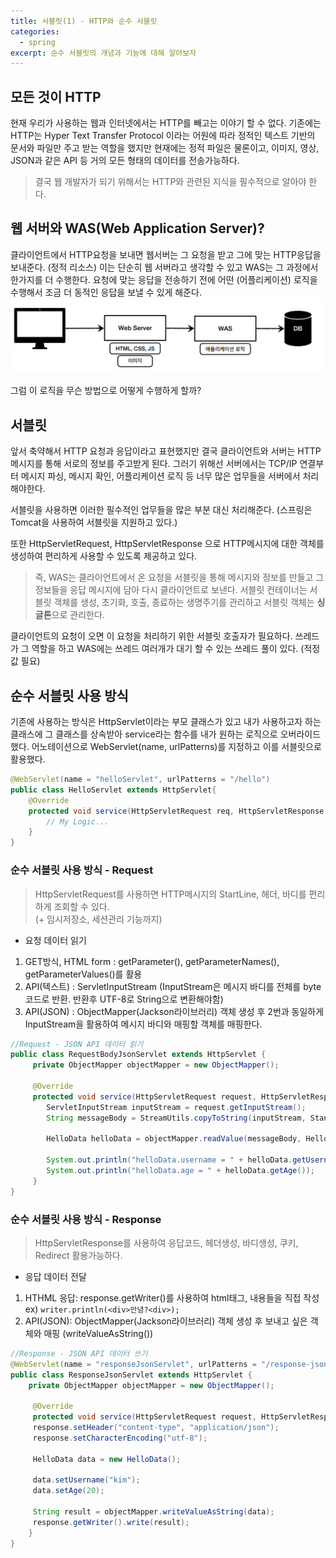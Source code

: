 ```yaml
---
title: 서블릿(1) - HTTP와 순수 서블릿
categories:
  - spring
excerpt: 순수 서블릿의 개념과 기능에 대해 알아보자
---
```

## 모든 것이 HTTP
현재 우리가 사용하는 웹과 인터넷에서는 HTTP를 빼고는 이야기 할 수 없다.
기존에는 HTTP는 Hyper Text Transfer Protocol 이라는 어원에 따라 정적인 텍스트 기반의 문서와 파일만
주고 받는 역할을 했지만 현재에는 정적 파일은 물론이고, 이미지, 영상, JSON과 같은 API 등 거의 모든 형태의 데이터를 전송가능하다.

> 결국 웹 개발자가 되기 위해서는 HTTP와 관련된 지식을 필수적으로 알아야 한다.

## 웹 서버와 WAS(Web Application Server)?
클라이언트에서 HTTP요청을 보내면 웹서버는 그 요청을 받고 그에 맞는 HTTP응답을 보내준다. (정적 리소스)
이는 단순히 웹 서버라고 생각할 수 있고 WAS는 그 과정에서 한가지를 더 수행한다.
요청에 맞는 응답을 전송하기 전에 어떤 (어플리케이션) 로직을 수행해서 조금 더 동적인 응답을 보낼 수 있게 해준다.
![img_1.png](./img_1.png)

그럼 이 로직을 무슨 방법으로 어떻게 수행하게 할까?

## 서블릿
앞서 축약해서 HTTP 요청과 응답이라고 표현했지만 결국 클라이언트와 서버는 HTTP메시지를 통해 서로의 정보를
주고받게 된다. 그러기 위해선 서버에서는 TCP/IP 연결부터 메시지 파싱, 메시지 확인, 어플리케이션 로직 등 너무 많은 업무들을
서버에서 처리해야한다.

서블릿을 사용하면 이러한 필수적인 업무들을 많은 부분 대신 처리해준다.
(스프링은 Tomcat을 사용하여 서블릿을 지원하고 있다.)

또한 HttpServletRequest, HttpServletResponse 으로 HTTP메시지에 대한 객체를 생성하여 편리하게 사용할 수 있도록 제공하고 있다.

> 즉, WAS는 클라이언트에서 온 요청을 서블릿을 통해 메시지와 정보를 만들고 그 정보들을 응답 메시지에 담아 다시 클라이언트로 보낸다.
서블릿 컨테이너는 서블릿 객체를 생성, 초기화, 호출, 종료하는 생명주기를 관리하고 서블릿 객체는 **싱글톤**으로 관리한다.

클라이언트의 요청이 오면 이 요청을 처리하기 위한 서블릿 호출자가 필요하다. 
쓰레드가 그 역할을 하고 WAS에는 쓰레드 여러개가 대기 할 수 있는 쓰레드 풀이 있다. (적정값 필요)

## 순수 서블릿 사용 방식
기존에 사용하는 방식은 HttpServlet이라는 부모 클래스가 있고 내가 사용하고자 하는 클래스에 그 클래스를 상속받아 service라는 함수를
내가 원하는 로직으로 오버라이드 했다. 어노테이션으로 WebServlet(name, urlPatterns)를 지정하고 이를 서블릿으로 활용했다.

```java
@WebServlet(name = "helloServlet", urlPatterns = "/hello")
public class HelloServlet extends HttpServlet{
    @Override
    protected void service(HttpServletRequest req, HttpServletResponse res){
        // My Logic...
    }
}
```
### 순수 서블릿 사용 방식 - Request
>HttpServletRequest를 사용하면 HTTP메시지의 StartLine, 헤더, 바디를 편리하게 조회할 수 있다.  
(+ 임시저장소, 세션관리 기능까지)

- 요청 데이터 읽기
1. GET방식, HTML form : getParameter(), getParameterNames(), getParameterValues()를 활용
2. API(텍스트) : ServletInputStream (InputStream은 메시지 바디를 전체를 byte 코드로 반환. 반환후 UTF-8로 String으로 변환해야함)
3. API(JSON) : ObjectMapper(Jackson라이브러리) 객체 생성 후 2번과 동일하게 InputStream을 활용하여 메시지 바디와 매핑할 객체를 매핑한다.
```java
//Request - JSON API 데이터 읽기
public class RequestBodyJsonServlet extends HttpServlet {
     private ObjectMapper objectMapper = new ObjectMapper();
     
     @Override
     protected void service(HttpServletRequest request, HttpServletResponse response) throws ServletException, IOException {
        ServletInputStream inputStream = request.getInputStream();
        String messageBody = StreamUtils.copyToString(inputStream, StandardCharsets.UTF_8);
        
        HelloData helloData = objectMapper.readValue(messageBody, HelloData.class);
        
        System.out.println("helloData.username = " + helloData.getUsername());
        System.out.println("helloData.age = " + helloData.getAge());
     }
}
```
### 순수 서블릿 사용 방식 - Response
>HttpServletResponse를 사용하여 응답코드, 헤더생성, 바디생성, 쿠키, Redirect 활용가능하다.

- 응답 데이터 전달
1. HTHML 응답: response.getWriter()를 사용하여 html태그, 내용들을 직접 작성 ex) `writer.println(<div>안녕?<div>);`
2. API(JSON): ObjectMapper(Jackson라이브러리) 객체 생성 후 보내고 싶은 객체와 매핑 (writeValueAsString())
```java
//Response - JSON API 데이터 쓰기
@WebServlet(name = "responseJsonServlet", urlPatterns = "/response-json")
public class ResponseJsonServlet extends HttpServlet { 
    private ObjectMapper objectMapper = new ObjectMapper();
 
     @Override
     protected void service(HttpServletRequest request, HttpServletResponse response) throws ServletException, IOException {
     response.setHeader("content-type", "application/json");
     response.setCharacterEncoding("utf-8");
     
     HelloData data = new HelloData();
     
     data.setUsername("kim");
     data.setAge(20);
     
     String result = objectMapper.writeValueAsString(data);
     response.getWriter().write(result);
    }
}
```